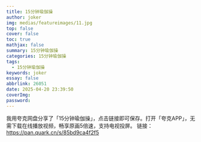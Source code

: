 ```yaml
---
title: 15分钟瑜伽操
author: joker
img: medias/featureimages/11.jpg
top: false
cover: false
toc: true
mathjax: false
summary: 15分钟瑜伽操
categories: 15分钟瑜伽操
tags:
  - 15分钟瑜伽操
keywords: joker
essay: false
abbrlink: 26051
date: 2025-04-20 23:39:50
coverImg:
password:
---
```


我用夸克网盘分享了「15分钟瑜伽操」，点击链接即可保存。打开「夸克APP」，无需下载在线播放视频，畅享原画5倍速，支持电视投屏。
链接：https://pan.quark.cn/s/85bd9ca4f2f5
